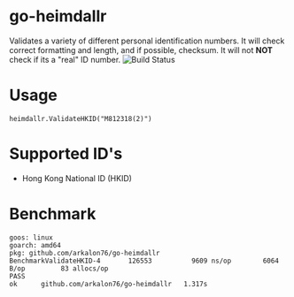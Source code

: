 # go-heimdallr
Validates a variety of different personal identification numbers. It will check correct formatting and length, and if possible, checksum. It will not **NOT** check if its a "real" ID number.
![Build Status](https://goreportcard.com/badge/github.com/arkalon76/go-heimdallr)

# Usage
```
heimdallr.ValidateHKID("M812318(2)")
```
# Supported ID's
- Hong Kong National ID (HKID)

# Benchmark
```
goos: linux
goarch: amd64
pkg: github.com/arkalon76/go-heimdallr
BenchmarkValidateHKID-4   	  126553	      9609 ns/op	    6064 B/op	      83 allocs/op
PASS
ok  	github.com/arkalon76/go-heimdallr	1.317s
```